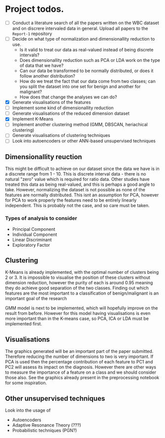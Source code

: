 # Project todos.

- [ ] Conduct a literature search of all the papers written on the WBC dataset and on discrere intervaled data in
	general. Upload all papers to the `Report-1` repository
- [ ] Decide on what type of normalization and dimensionallity reduction to use.
	- Is it valid to treat our data as real-valued instead of being discrete intervals? 
	- Does dimensionallity reduction such as PCA or LDA work on the type of data that we have? 
	- Can our data be transformed to be normally distributed, or does it follow another distribution? 
	- How do we treat the fact that our data come from two classes; can you split the dataset into one set for benign and another for malignant?
	- How does that change the analyses we can do?
- [x] Generate visualisations of the features 
- [ ] Implement some kind of dimensionallity reduction
- [ ] Generate visualisations of the reduced dimension dataset
- [x] Implement K-Means
- [ ] Implement another clustering method (GMM, DBSCAN, heriachical clustering)
- [ ] Generate visualisations of clustering techniques
- [ ] Look into autoencoders or other ANN-based unsupervised techniques

## Dimensionallity reuction

This might be difficult to achieve on our dataset since the data we have is in a discrete range from 1 - 10. This is
discrete interval data - there is no natural "zero" value which is required for ratio data. Other studies have treated
this data as being real-valued, and this is perhaps a good angle to take. However, normalizing the dataset is not
possible as none of the features are normally distributed. This isnt an assumption for PCA, however for PCA to work
properly the features need to be entirely linearly independent. This is probably not the case, and so care must be
taken.

### Types of analysis to consider

- Principal Component
- Individual Component
- Linear Discriminant
- Exploratory Factor

## Clustering

K-Means is already implemented, with the optimal number of clusters being 2 or 3. It is impossible to visualise the
position of these clusters without dimension reduction, however the purity of each is around 0.95 meaning they do
achieve good separation of the two classes. Finding out which features are the most important to a classification of
benign/malignant is an important goal of the research

GMM model is next to be implemented, which will hopefully improve on the result from before. However for this model
having visualisations is even more important than in the K-means case, so PCA, ICA or LDA must be implemented first. 

## Visualisations

The graphics generated will be an important part of the paper submitted. Therefore reducing the number of dimensions to
two is very important. If PCA is used then the percentage contribution of each feature to PC1 and PC2 will assess its
impact on the diagnosis. However there are other ways to measure the importance of a feature on a class and we should
consider those also. See the graphics already present in the preprocessing notebook for some inspiration.

## Other unsupervised techniques

Look into the usage of
- Autoencoders
- Adaptive Resonance Theory (???)
- Probabilistic techniques (PGN?)
